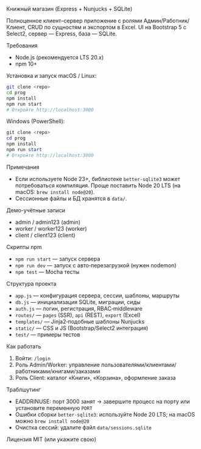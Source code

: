 Книжный магазин (Express + Nunjucks + SQLite)

Полноценное клиент–сервер приложение с ролями Админ/Работник/Клиент, CRUD по сущностям и экспортом в Excel. UI на Bootstrap 5 с Select2, сервер — Express, база — SQLite.

Требования
- Node.js (рекомендуется LTS 20.x)
- npm 10+

Установка и запуск
macOS / Linux:
```bash
git clone <repo>
cd prog
npm install
npm run start
# Откройте http://localhost:3000
```

Windows (PowerShell):
```powershell
git clone <repo>
cd prog
npm install
npm run start
# Откройте http://localhost:3000
```

Примечания
- Если используете Node 23+, библиотеке `better-sqlite3` может потребоваться компиляция. Проще поставить Node 20 LTS (на macOS: `brew install node@20`).
- Сессионные файлы и БД хранятся в `data/`.

Демо-учётные записи
- admin / admin123 (admin)
- worker / worker123 (worker)
- client / client123 (client)

Скрипты npm
- `npm run start` — запуск сервера
- `npm run dev` — запуск с авто‑перезагрузкой (нужен nodemon)
- `npm test` — Mocha тесты

Структура проекта
- `app.js` — конфигурация сервера, сессии, шаблоны, маршруты
- `db.js` — инициализация SQLite, миграции, сиды
- `auth.js` — логин, регистрация, RBAC‑middleware
- `routes/` — `pages` (SSR), `api` (REST), `export` (Excel)
- `templates/` — Jinja2‑подобные шаблоны Nunjucks
- `static/` — CSS и JS (Bootstrap/Select2 интеграция)
- `test/` — примеры тестов

Как работать
1. Войти: `/login`
2. Роль Admin/Worker: управление пользователями/клиентами/работниками/книгами/заказами
3. Роль Client: каталог «Книги», «Корзина», оформление заказа

Траблшутинг
- EADDRINUSE: порт 3000 занят → завершите процесс на порту или установите переменную `PORT`
- Ошибки сборки `better-sqlite3`: используйте Node 20 LTS; на macOS можно `brew install node@20`
- Очистка сессий: удалите файл `data/sessions.sqlite`

Лицензия
MIT (или укажите свою)


